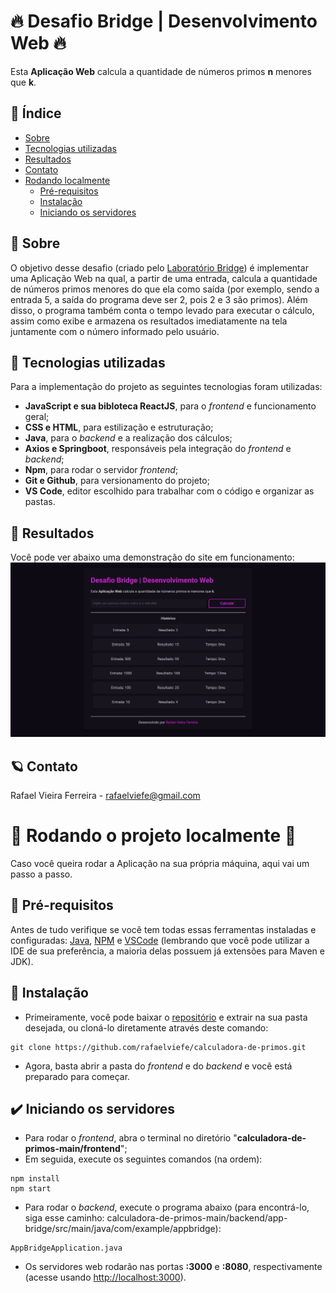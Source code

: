 # 🔥 Desafio Bridge | Desenvolvimento Web 🔥

Esta **Aplicação Web** calcula a quantidade de números primos **n** menores que **k**.

## 📍 Índice

* [Sobre](#-sobre)
* [Tecnologias utilizadas](#-tecnologias-utilizadas)
* [Resultados](#-resultados)
* [Contato](#-contato)
* [Rodando localmente](#-rodando-o-projeto-localmente-)
    * [Pré-requisitos](#-pré-requisitos)
    * [Instalação](#-instalação)
    * [Iniciando os servidores](#%EF%B8%8F-iniciando-os-servidores)

## 📕 Sobre

O objetivo desse desafio (criado pelo [Laboratório Bridge](https://portal.bridge.ufsc.br)) é implementar uma Aplicação Web na qual, a partir de uma entrada, calcula a quantidade de números primos menores do que ela como saída (por exemplo, sendo a entrada 5, a saída do programa deve ser 2, pois 2 e 3 são primos). Além disso, o programa também conta o tempo levado para executar o cálculo, assim como exibe e armazena os resultados imediatamente na tela juntamente com o número informado pelo usuário.

## 🧪 Tecnologias utilizadas

Para a implementação do projeto as seguintes tecnologias foram utilizadas:

- **JavaScript e sua bibloteca ReactJS**, para o _frontend_ e funcionamento geral;
- **CSS e HTML**, para estilização e estruturação;
- **Java**, para o _backend_ e a realização dos cálculos;
- **Axios e Springboot**, responsáveis pela integração do _frontend_ e _backend_;
- **Npm**, para rodar o servidor _frontend_;
- **Git e Github**, para versionamento do projeto;
- **VS Code**, editor escolhido para trabalhar com o código e organizar as pastas.

## 💫 Resultados

Você pode ver abaixo uma demonstração do site em funcionamento:
![Demonstração do app](demonstracao-app.png)

## 🪐 Contato

Rafael Vieira Ferreira - <rafaelviefe@gmail.com>


# 🚀 Rodando o projeto localmente 🚀

Caso você queira rodar a Aplicação na sua própria máquina, aqui vai um passo a passo.

## 📜 Pré-requisitos

Antes de tudo verifique se você tem todas essas ferramentas instaladas e configuradas: [Java](https://www.java.com/pt_BR/), [NPM](https://www.npmjs.com/) e [VSCode](https://code.visualstudio.com/) (lembrando que você pode utilizar a IDE de sua preferência, a maioria delas possuem já extensões para Maven e JDK).

## 🌱 Instalação

* Primeiramente, você pode baixar o [repositório](https://github.com/rafaelviefe/calculadora-de-primos) e extrair na sua pasta desejada, ou cloná-lo diretamente através deste comando:

```
git clone https://github.com/rafaelviefe/calculadora-de-primos.git
```

* Agora, basta abrir a pasta do _frontend_ e do _backend_ e você está preparado para começar.

## ✔️ Iniciando os servidores

* Para rodar o _frontend_, abra o terminal no diretório "**calculadora-de-primos-main/frontend**";
* Em seguida, execute os seguintes comandos (na ordem):

```
npm install
npm start
```

* Para rodar o _backend_, execute o programa abaixo (para encontrá-lo, siga esse caminho: calculadora-de-primos-main/backend/app-bridge/src/main/java/com/example/appbridge):

```
AppBridgeApplication.java
```

* Os servidores web rodarão nas portas **:3000** e **:8080**, respectivamente (acesse usando <http://localhost:3000>).
